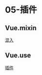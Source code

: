 # 05-插件

## Vue.mixin

[混入](https://cn.vuejs.org/v2/guide/mixins.html#%E5%9F%BA%E7%A1%80)

## Vue.use

[插件](https://cn.vuejs.org/v2/guide/plugins.html)
